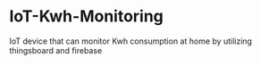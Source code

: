 # IoT-Kwh-Monitoring
IoT device that can monitor Kwh consumption at home by utilizing thingsboard and firebase
